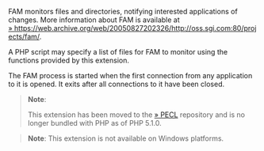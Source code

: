 FAM monitors files and directories, notifying interested applications of
changes. More information about FAM is available at
<a href="https://web.archive.org/web/20050827202326/http://oss.sgi.com:80/projects/fam/" class="link external">» https://web.archive.org/web/20050827202326/http://oss.sgi.com:80/projects/fam/</a>.

A PHP script may specify a list of files for FAM to monitor using the
functions provided by this extension.

The FAM process is started when the first connection from any
application to it is opened. It exits after all connections to it have
been closed.

> **Note**:
>
> This extension has been moved to the
> <a href="https://pecl.php.net/" class="link external">» PECL</a>
> repository and is no longer bundled with PHP as of PHP 5.1.0.

> **Note**: <span class="simpara">This extension is not available on
> Windows platforms.</span>

